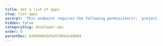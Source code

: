 ```yaml
---
title: Get a list of apps
slug: list-apps
excerpt: 'This endpoint requires the following permission(s): `project_configuration:apps:read`.'
hidden: false
categorySlug: developer-api
order: 0
parentDoc: 6499848d103e5f0042e48084
---
```


